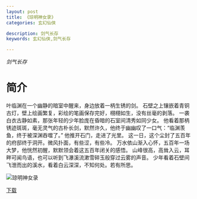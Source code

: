 ```yaml
---
layout: post
title: 《琼明神女录》
categories: 玄幻仙侠

description: 剑气长存
keywords: 玄幻仙侠,剑气长存

---
```

*剑气长存*

# 简介

叶临渊在一个幽静的暗室中醒来，身边放着一柄生锈的剑。 石壁之上镶嵌着青铜古灯，壁上绘画繁复，彩绘的笔画保存完好，栩栩如生，没有丝毫的剥落。 一袭白衣古静如素，那张年轻的少年脸庞在昏暗的石室间清秀如同少女。 他看着那柄锈迹斑斑，毫无灵气的古朴长剑，默然许久，他终于幽幽叹了一口气：“临渊羡鱼，终于被深渊吞噬了。” 他推开石门，走进了光里。 这一日，这个尘封了五百年的府邸终于洞开。微风扑面，有些涩，有些冷。 万水依山渐入心怀，五百年一场大梦，他恍然初醒，默默领会着这五百年闭关的感悟。 山峰很高，高耸入云，耳畔可闻鸟语，也可以听到飞瀑溪流漱雪碎玉般穿过云雾的声音。 少年看着石壁间飞泄而出的溪水，看着白云深深，不知何处。若有所思。

![琼明神女录](https://cdn.jsdelivr.net/gh/YYbooks0/yybooks0img@master/bookscover2/琼明神女录.12r5hopwl6mo.jpeg)

[下载](https://public.by.files.1drv.com/y4m6eDQkYjH--EXMJhrOe92Vp4XGYsrfCoeE3EA0O6A6kvw_s5INnE9irQHoHq6Z4xnxy0JSzDbMsJL8NQYnfgjnl-mm8ulEpFI80C89Q4zjVcDhrYhkMra8RNy-s86pStpVmOXyLwJPZU4tqCoQ13PRuFYCNnIek5Cdtrrl6X98rhxuNqQwVaflup2UMxTJsAcUvUcuzlps8o8fIJPYbdj11iPXiQ6weupTQQchvTuFnmQllma915ao0-cSjxPlV-Z)
